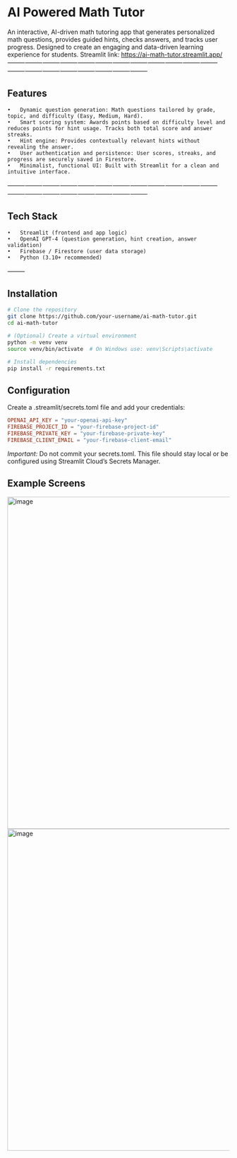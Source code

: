 # AI Powered Math Tutor

An interactive, AI-driven math tutoring app that generates personalized math questions, provides guided hints, checks answers, and tracks user progress. Designed to create an engaging and data-driven learning experience for students.
Streamlit link: https://ai-math-tutor.streamlit.app/
⸻⸻⸻⸻⸻⸻⸻⸻⸻⸻⸻⸻⸻⸻⸻⸻⸻⸻⸻⸻
## Features

	•	Dynamic question generation: Math questions tailored by grade, topic, and difficulty (Easy, Medium, Hard).
	•	Smart scoring system: Awards points based on difficulty level and reduces points for hint usage. Tracks both total score and answer streaks.
	•	Hint engine: Provides contextually relevant hints without revealing the answer.
	•	User authentication and persistence: User scores, streaks, and progress are securely saved in Firestore.
	•	Minimalist, functional UI: Built with Streamlit for a clean and intuitive interface.

⸻⸻⸻⸻⸻⸻⸻⸻⸻⸻⸻⸻⸻⸻⸻⸻⸻⸻⸻⸻

## Tech Stack
	•	Streamlit (frontend and app logic)
	•	OpenAI GPT-4 (question generation, hint creation, answer validation)
	•	Firebase / Firestore (user data storage)
	•	Python (3.10+ recommended)
⸻

## Installation
``` bash
# Clone the repository
git clone https://github.com/your-username/ai-math-tutor.git
cd ai-math-tutor

# (Optional) Create a virtual environment
python -m venv venv
source venv/bin/activate  # On Windows use: venv\Scripts\activate

# Install dependencies
pip install -r requirements.txt
```
## Configuration
Create a .streamlit/secrets.toml file and add your credentials:
``` toml
OPENAI_API_KEY = "your-openai-api-key"
FIREBASE_PROJECT_ID = "your-firebase-project-id"
FIREBASE_PRIVATE_KEY = "your-firebase-private-key"
FIREBASE_CLIENT_EMAIL = "your-firebase-client-email"
```
*Important:* 
Do not commit your secrets.toml. This file should stay local or be configured using Streamlit Cloud’s Secrets Manager.

## Example Screens
<img width="751" alt="image" src="https://github.com/user-attachments/assets/76434fce-87b1-468d-bd39-1158bb425357" />
<img width="728" alt="image" src="https://github.com/user-attachments/assets/075bc94e-ee8e-4ea1-9973-c5a209e4287c" />



